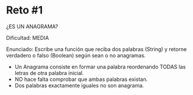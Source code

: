# Reto #1

¿ES UN ANAGRAMA?

Dificultad: MEDIA

Enunciado: Escribe una función que reciba dos palabras (String) y retorne verdadero o falso (Boolean) según sean o no anagramas.

- Un Anagrama consiste en formar una palabra reordenando TODAS las letras de otra palabra inicial.
- NO hace falta comprobar que ambas palabras existan.
- Dos palabras exactamente iguales no son anagrama.